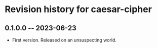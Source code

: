 # Revision history for caesar-cipher

## 0.1.0.0 -- 2023-06-23

* First version. Released on an unsuspecting world.
